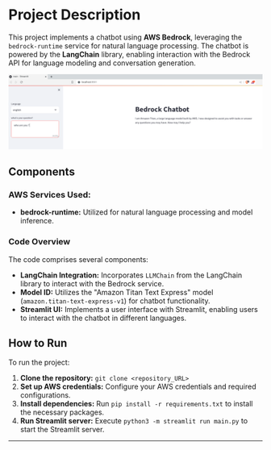 # Project Description

This project implements a chatbot using **AWS Bedrock**, leveraging the `bedrock-runtime` service for natural language processing. The chatbot is powered by the **LangChain** library, enabling interaction with the Bedrock API for language modeling and conversation generation.

![Screenshot](Screenshot%202023-12-25%20154047.png)

## Components

### AWS Services Used:

- **bedrock-runtime:** Utilized for natural language processing and model inference.

### Code Overview

The code comprises several components:

- **LangChain Integration:** Incorporates `LLMChain` from the LangChain library to interact with the Bedrock service.
- **Model ID:** Utilizes the "Amazon Titan Text Express" model (`amazon.titan-text-express-v1`) for chatbot functionality.
- **Streamlit UI:** Implements a user interface with Streamlit, enabling users to interact with the chatbot in different languages.

## How to Run

To run the project:

1. **Clone the repository:** `git clone <repository_URL>`
2. **Set up AWS credentials:** Configure your AWS credentials and required configurations.
3. **Install dependencies:** Run `pip install -r requirements.txt` to install the necessary packages.
4. **Run Streamlit server:** Execute `python3 -m streamlit run main.py` to start the Streamlit server.

---

